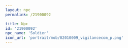 ```yaml
---
layout: npc
permalink: /21900092

title: Npc
id: '21900092'
npc_name: 'Soldier'
icon_url: 'portrait/mob/02010009_vigilancecom_p.png'
---
```

